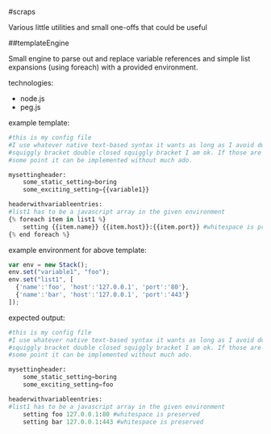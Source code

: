 #scraps

Various little utilities and small one-offs that could be useful

##templateEngine

Small engine to parse out and replace variable references and simple list expansions (using foreach) with a provided environment.

technologies:
 - node.js
 - peg.js

example template:
```Python
#this is my config file
#I use whatever native text-based syntax it wants as long as I avoid double open 
#squiggly bracket double closed squiggly bracket I am ok. If those are needed at 
#some point it can be implemented without much ado.

mysettingheader:
    some_static_setting=boring
    some_exciting_setting={{variable1}}

headerwithvariableentries:
#list1 has to be a javascript array in the given environment
{% foreach item in list1 %}
    setting {{item.name}} {{item.host}}:{{item.port}} #whitespace is preserved
{% end foreach %}
```

example environment for above template:
```JavaScript
var env = new Stack();
env.set("variable1", "foo");
env.set("list1", [
  {'name':'foo', 'host':'127.0.0.1', 'port':'80'}, 
  {'name':'bar', 'host':'127.0.0.1', 'port':'443'}
]);
```

expected output:
```Python
#this is my config file
#I use whatever native text-based syntax it wants as long as I avoid double open 
#squiggly bracket double closed squiggly bracket I am ok. If those are needed at 
#some point it can be implemented without much ado.

mysettingheader:
    some_static_setting=boring
    some_exciting_setting=foo

headerwithvariableentries:
#list1 has to be a javascript array in the given environment
    setting foo 127.0.0.1:80 #whitespace is preserved
    setting bar 127.0.0.1:443 #whitespace is preserved
```

